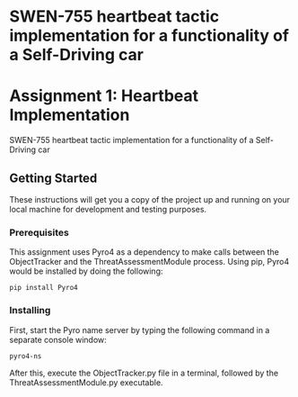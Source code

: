 SWEN-755 heartbeat tactic implementation for a functionality of a Self-Driving car 
=======
# Assignment 1: Heartbeat Implementation

SWEN-755 heartbeat tactic implementation for a functionality of a Self-Driving car 

## Getting Started

These instructions will get you a copy of the project up and running on your local machine for development and testing purposes. 

### Prerequisites

This assignment uses Pyro4 as a dependency to make calls between the ObjectTracker and the ThreatAssessmentModule process. Using pip, Pyro4 would be installed by doing the following:

```
pip install Pyro4
```

### Installing

First, start the Pyro name server by typing the following command in a separate console window:

```
pyro4-ns
```

After this, execute the ObjectTracker.py file in a terminal, followed by the ThreatAssessmentModule.py executable.
